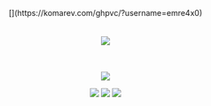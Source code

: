 <div align="center">
  [](https://komarev.com/ghpvc/?username=emre4x0)
</div>

<br>
<br>

<div align="center">
    <a href="https://discord.com/users/538846533123309584" title="Discord Account"><img src="https://lanyard-profile-readme.vercel.app/api/538846533123309584"></a>
</div>

<br>
<br>

<p align="center">
  <a href="mailto:contact@enesemre.com.tr" target"blank_"><img src="https://img.shields.io/badge/contact@enesemre.com.tr%20-111111.svg?&style=for-the-badge&logo=mailgun&logoColor=white"></a>
</p>

<p align="center">
   <a href="https://discord.com/users/538846533123309584" target"blank_"><img src="https://img.shields.io/badge/discord%20-111111.svg?&style=for-the-badge&logo=discord&logoColor=white"></a>
   <a href="https://www.youtube.com/Emre4x0" target"blank_"><img src="https://img.shields.io/badge/youtube%20-111111.svg?&style=for-the-badge&logo=youtube&logoColor=white"></a>
   <a href="https://github.com/emre4x0" target"blank_"><img src="https://img.shields.io/badge/GitHub%20-111111.svg?&style=for-the-badge&logo=github&logoColor=white"></a>
  </p>
  

